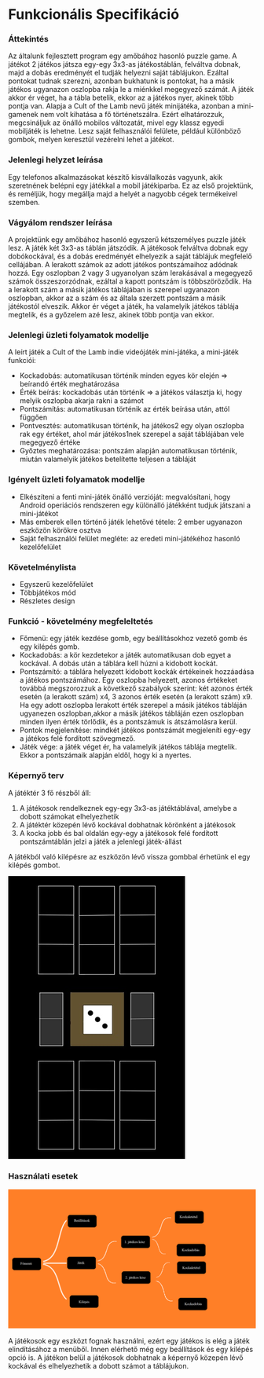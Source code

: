 # Funkcionális Specifikáció

### Áttekintés
Az általunk fejlesztett program egy amőbához hasonló puzzle game.
A játékot 2 játékos játsza egy-egy 3x3-as játékostáblán, felváltva dobnak, majd a dobás eredményét el tudják helyezni saját táblájukon.
Ezáltal pontokat tudnak szerezni, azonban bukhatunk is pontokat, ha a másik játékos ugyanazon oszlopba rakja le a miénkkel megegyező számát.
A játék akkor ér véget, ha a tábla betelik, ekkor az a játékos nyer, akinek több pontja van.
Alapja a Cult of the Lamb nevű játék minijátéka, azonban a mini-gamenek nem volt kihatása a fő történetszálra.
Ezért elhatározzuk, megcsináljuk az önálló mobilos változatát, mivel egy klassz egyedi mobiljáték is lehetne.
Lesz saját felhasználói felülete, például különböző gombok, melyen keresztül vezérelni lehet a játékot.

### Jelenlegi helyzet leírása
Egy telefonos alkalmazásokat készítő kisvállalkozás vagyunk, akik szeretnének belépni egy játékkal a mobil játékiparba.
Ez az első projektünk, és reméljük, hogy megállja majd a helyét a nagyobb cégek termékeivel szemben.

### Vágyálom rendszer leírása
A projektünk egy amőbához hasonló egyszerű kétszemélyes puzzle játék lesz.
A játék két 3x3-as táblán játszódik. A játékosok felváltva dobnak egy dobókockával, és a dobás eredményét
elhelyezik a saját táblájuk megfelelő cellájában. A lerakott számok az adott játékos pontszámaihoz adódnak hozzá.
Egy oszlopban 2 vagy 3 ugyanolyan szám lerakásával a megegyező számok összeszorzódnak, ezáltal a kapott pontszám is többszöröződik.
Ha a lerakott szám a másik játékos táblájában is szerepel ugyanazon oszlopban, akkor az a szám és az általa szerzett pontszám a másik játékostól elveszik.
Akkor ér véget a játék, ha valamelyik játékos táblája megtelik, és a győzelem azé lesz, akinek több pontja van ekkor.

### Jelenlegi üzleti folyamatok modellje
A leírt játék a Cult of the Lamb indie videójáték mini-játéka, a mini-játék funkciói:
+ Kockadobás: automatikusan történik minden egyes kör elején => beírandó érték meghatározása
+ Érték beírás: kockadobás után történik => a játékos választja ki, hogy melyik oszlopba akarja rakni a számot
+ Pontszámítás: automatikusan történik az érték beírása után, attól függően
+ Pontvesztés: automatikusan történik, ha játékos2 egy olyan oszlopba rak egy értéket, ahol már játékos1nek szerepel a saját táblájában vele megegyező értéke
+ Győztes meghatározása: pontszám alapján automatikusan történik, miután valamelyik játékos betelítette teljesen a tábláját

### Igényelt üzleti folyamatok modellje
- Elkészíteni a fenti mini-játék önálló verzióját: megvalósítani, hogy Android operiációs rendszeren egy különálló játékként tudjuk játszani
a mini-játékot
- Más emberek ellen történő játék lehetővé tétele: 2 ember ugyanazon eszközön körökre osztva 
- Saját felhasználói felület megléte: az eredeti mini-játékéhoz hasonló kezelőfelület

### Követelménylista
- Egyszerű kezelőfelület
- Többjátékos mód
- Részletes design

### Funkció - követelmény megfeleltetés
- Főmenü: egy játék kezdése gomb, egy beállításokhoz vezető gomb és egy kilépés gomb.
- Kockadobás: a kör kezdetekor a játék automatikusan dob egyet a kockával. A dobás után a táblára kell húzni a kidobott kockát.
- Pontszámító: a táblára helyezett kidobott kockák értékeinek hozzáadása a játékos pontszámához. Egy oszlopba helyezett,
azonos értékeket továbbá megszorozzuk a következő szabályok szerint: két azonos érték esetén (a lerakott szám) x4, 3 azonos érték
esetén (a lerakott szám) x9. Ha egy adott oszlopba lerakott érték szerepel a másik játékos tábláján ugyanezen oszlopban,akkor a
másik játékos tábláján ezen oszlopban minden ilyen érték törlődik, és a pontszámuk is átszámolásra kerül.
- Pontok megjelenítése: mindkét játékos pontszámát megjeleníti egy-egy a játékos felé fordított szövegmező.
- Játék vége: a játék véget ér, ha valamelyik játékos táblája megtelik. Ekkor a pontszámaik alapján eldől, hogy ki a nyertes.

### Képernyő terv
A játéktér 3 fő részből áll:

1. A játékosok rendelkeznek egy-egy 3x3-as játéktáblával, amelybe a dobott számokat elhelyezhetik
2. A játéktér közepén lévő kockával dobhatnak körönként a játékosok
3. A kocka jobb és bal oldalán egy-egy a játékosok felé fordított pontszámtáblán jelzi a játék a jelenlegi játék-állást

A játékból való kilépésre az eszközön lévő vissza gombbal érhetünk el egy kilépés gombot.

![](../media/img/design2.jpg)


### Használati esetek

![](../media/img/usecases.png)

A játékosok egy eszközt fognak használni, ezért egy játékos is elég a játék elindításához a menüből. Innen elérhető még egy beállítások és egy kilépés opció is.
A játékon belül a játékosok dobhatnak a képernyő közepén lévő kockával és elhelyezhetik a dobott számot a táblájukon.